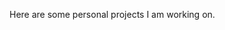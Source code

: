 Here are some personal projects I am working on. 

<!---
nickadair8/nickadair8 is a ✨ special ✨ repository because its `README.md` (this file) appears on your GitHub profile.
You can click the Preview link to take a look at your changes.
--->
